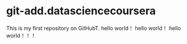 git-add.datasciencecoursera
===========================
This is my first repository on GitHubT.
hello world！ hello world！ hello world！！！
